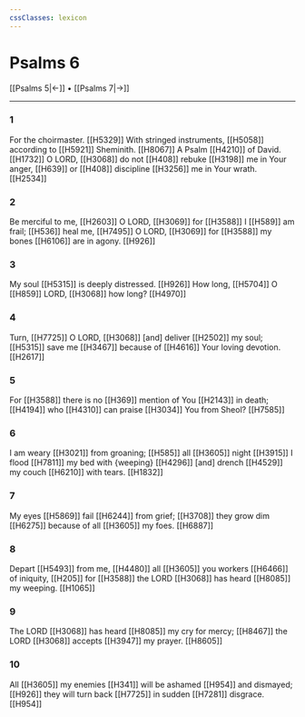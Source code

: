 ```yaml
---
cssClasses: lexicon
---
```


# Psalms 6

[[Psalms 5|←]] • [[Psalms 7|→]]

---

### 1
For the choirmaster. [[H5329]] With stringed instruments, [[H5058]] according to [[H5921]] Sheminith. [[H8067]] A Psalm [[H4210]] of David. [[H1732]] O LORD, [[H3068]] do not [[H408]] rebuke [[H3198]] me in Your anger, [[H639]] or [[H408]] discipline [[H3256]] me in Your wrath. [[H2534]]

### 2
Be merciful to me, [[H2603]] O LORD, [[H3069]] for [[H3588]] I [[H589]] am frail; [[H536]] heal me, [[H7495]] O LORD, [[H3069]] for [[H3588]] my bones [[H6106]] are in agony. [[H926]]

### 3
My soul [[H5315]] is deeply distressed. [[H926]] How long, [[H5704]] O [[H859]] LORD, [[H3068]] how long? [[H4970]]

### 4
Turn, [[H7725]] O LORD, [[H3068]] [and] deliver [[H2502]] my soul; [[H5315]] save me [[H3467]] because of [[H4616]] Your loving devotion. [[H2617]]

### 5
For [[H3588]] there is no [[H369]] mention of You [[H2143]] in death; [[H4194]] who [[H4310]] can praise [[H3034]] You  from Sheol? [[H7585]]

### 6
I am weary [[H3021]] from groaning; [[H585]] all [[H3605]] night [[H3915]] I flood [[H7811]] my bed with {weeping} [[H4296]] [and] drench [[H4529]] my couch [[H6210]] with tears. [[H1832]]

### 7
My eyes [[H5869]] fail [[H6244]] from grief; [[H3708]] they grow dim [[H6275]] because of all [[H3605]] my foes. [[H6887]]

### 8
Depart [[H5493]] from me, [[H4480]] all [[H3605]] you workers [[H6466]] of iniquity, [[H205]] for [[H3588]] the LORD [[H3068]] has heard [[H8085]] my weeping. [[H1065]]

### 9
The LORD [[H3068]] has heard [[H8085]] my cry for mercy; [[H8467]] the LORD [[H3068]] accepts [[H3947]] my prayer. [[H8605]]

### 10
All [[H3605]] my enemies [[H341]] will be ashamed [[H954]] and dismayed; [[H926]] they will turn back [[H7725]] in sudden [[H7281]] disgrace. [[H954]]

